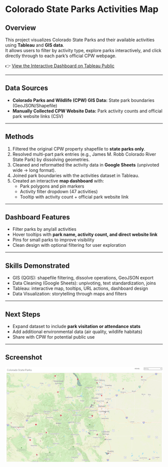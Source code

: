 # Colorado State Parks Activities Map

## Overview
This project visualizes Colorado State Parks and their available activities using **Tableau** and **GIS data**.  
It allows users to filter by activity type, explore parks interactively, and click directly through to each park’s official CPW webpage.

👉 [View the Interactive Dashboard on Tableau Public](https://public.tableau.com/shared/6T2XNWRG3?:display_count=n&:origin=viz_share_link)

---

## Data Sources
- **Colorado Parks and Wildlife (CPW) GIS Data:** State park boundaries (GeoJSON/Shapefile)
- **Manually Collected CPW Website Data:** Park activity counts and official park website links (CSV)

---

## Methods
1. Filtered the original CPW property shapefile to **state parks only**.
2. Resolved multi-part park entries (e.g., James M. Robb Colorado River State Park) by dissolving geometries.
3. Cleaned and reformatted the activity data in **Google Sheets** (unpivoted wide → long format).
4. Joined park boundaries with the activities dataset in Tableau.
5. Created an interactive **map dashboard** with:
   - Park polygons and pin markers
   - Activity filter dropdown (47 activities)
   - Tooltip with activity count + official park website link

---

## Dashboard Features
- Filter parks by any/all activities  
- Hover tooltips with **park name, activity count, and direct website link**  
- Pins for small parks to improve visibility  
- Clean design with optional filtering for user exploration  

---

## Skills Demonstrated
- GIS (QGIS): shapefile filtering, dissolve operations, GeoJSON export  
- Data Cleaning (Google Sheets): unpivoting, text standardization, joins  
- Tableau: interactive map, tooltips, URL actions, dashboard design  
- Data Visualization: storytelling through maps and filters  

---

## Next Steps
- Expand dataset to include **park visitation or attendance stats**  
- Add additional environmental data (air quality, wildlife habitats)  
- Share with CPW for potential public use

---

## Screenshot
![Dashboard Screenshot](./dashboard_preview.png)
